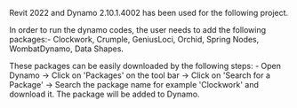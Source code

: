 Revit 2022 and Dynamo 2.10.1.4002 has been used for the following project.

In order to run the dynamo codes, the user needs to add the following packages:-
Clockwork, Crumple, GeniusLoci, Orchid, Spring Nodes, WombatDynamo, Data Shapes.

These packages can be easily downloaded by the following steps: -
Open Dynamo -> Click on 'Packages' on the tool bar -> Click on 'Search for a Package' -> 
Search the package name for example 'Clockwork' and download it.
The package will be added to Dynamo.
